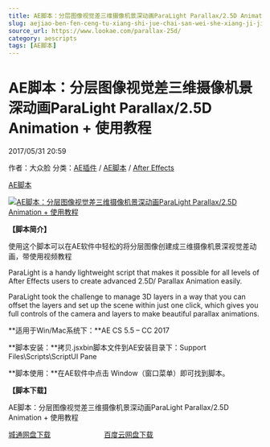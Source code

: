 ```yaml
---
title: AE脚本：分层图像视觉差三维摄像机景深动画ParaLight Parallax/2.5D Animation + 使用教程
slug: aejiao-ben-fen-ceng-tu-xiang-shi-jue-chai-san-wei-she-xiang-ji-jing-shen-dong-hua-paralight-parallax-2-5d-animation-shi-yong-jiao-cheng
source_url: https://www.lookae.com/parallax-25d/
category: aescripts
tags: [AE脚本]
---
```

# AE脚本：分层图像视觉差三维摄像机景深动画ParaLight Parallax/2.5D Animation + 使用教程

2017/05/31 20:59

作者：大众脸
分类：[AE插件](https://www.lookae.com/after-effects/aechajian/) / [AE脚本](https://www.lookae.com/after-effects/aescripts/) / [After Effects](https://www.lookae.com/after-effects/)

[AE脚本](https://www.lookae.com/tag/ae%e8%84%9a%e6%9c%ac/)

[![AE脚本：分层图像视觉差三维摄像机景深动画ParaLight Parallax/2.5D Animation + 使用教程](https://www.lookae.com/wp-content/uploads/2017/05/Parallax2.5D.jpg "AE脚本：分层图像视觉差三维摄像机景深动画ParaLight Parallax/2.5D Animation + 使用教程-LookAE.com")](https://www.lookae.com/wp-content/uploads/2017/05/Parallax2.5D.jpg)

**【脚本简介】**

使用这个脚本可以在AE软件中轻松的将分层图像创建成三维摄像机景深视觉差动画，带使用视频教程

ParaLight is a handy lightweight script that makes it possible for all levels of After Effects users to create advanced 2.5D/ Parallax Animation easily.

ParaLight took the challenge to manage 3D layers in a way that you can offset the layers and set up the scene within just one click, which gives you full controls of the camera and layers to make beautiful parallax animations.

**适用于Win/Mac系统下：**AE CS 5.5 – CC 2017

**脚本安装：**拷贝.jsxbin脚本文件到AE安装目录下：Support Files\Scripts\ScriptUI Pane

**脚本使用：**在AE软件中点击 Window（窗口菜单）即可找到脚本。

**【脚本下载】**

AE脚本：分层图像视觉差三维摄像机景深动画ParaLight Parallax/2.5D Animation + 使用教程

[城通网盘下载](https://www.pipipan.com/fs/680462-204947966)                           [百度云网盘下载](https://pan.baidu.com/s/1dEI6YuX)
